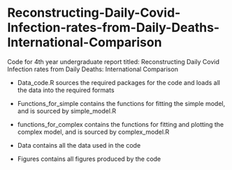 # Reconstructing-Daily-Covid-Infection-rates-from-Daily-Deaths-International-Comparison
Code for 4th year undergraduate report titled: Reconstructing Daily Covid Infection rates from Daily Deaths: International Comparison

* Data_code.R sources the required packages for the code and loads all the data into the required formats

* Functions_for_simple contains the functions for fitting the simple model, and is sourced by simple_model.R

* functions_for_complex contains the functions for fitting and plotting the complex model, and is sourced by complex_model.R

* Data contains all the data used in the code

* Figures contains all figures produced by the code